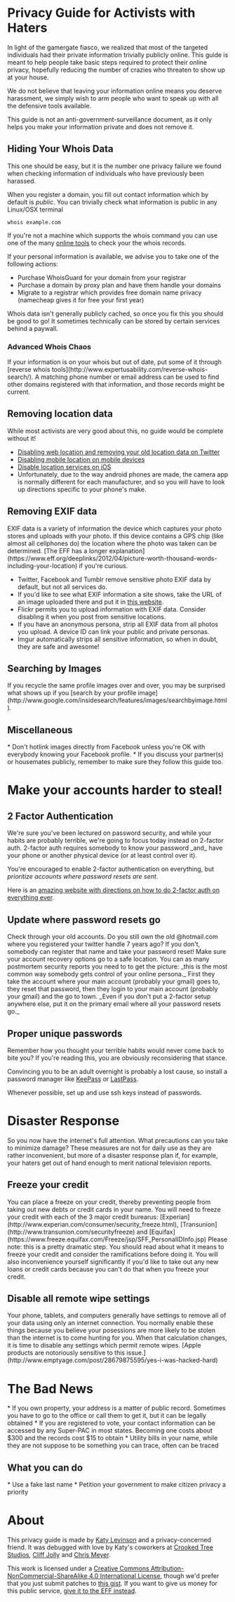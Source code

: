 <h1>Privacy Guide for Activists with Haters</h1>
In light of the gamergate fiasco, we realized that most of the targeted individuals had their private information trivially publicly online. This guide is meant to help people take basic steps required to protect their online privacy, hopefully reducing the number of crazies who threaten to show up at your house.

We do not believe that leaving your information online means you deserve harassment, we simply wish to arm people who want to speak up with all the defensive tools available.

This guide is not an anti-government-surveillance document, as it only helps you make your information private and does not remove it.

<h2>Hiding Your Whois Data</h2>
This one should be easy, but it is the number one privacy failure we found when checking information of individuals who have previously been harassed.

When you register a domain, you fill out contact information which by default is _public_. You can trivially check what information is public in any Linux/OSX terminal

    whois example.com

If you're not a machine which supports the whois command you can use one of the many [online tools](http://www.whois.net/) to check your the whois records.

If your personal information is available, we advise you to take one of the following actions:
* Purchase WhoisGuard for your domain from your registrar
* Purchase a domain by proxy plan and have them handle your domains
* Migrate to a registrar which provides free domain name privacy (namecheap gives it for free your first year)

Whois data isn't generally publicly cached, so once you fix this you should be good to go! It sometimes technically can be stored by certain services behind a paywall.

<h3>Advanced Whois Chaos</h3>
If your information is on your whois but out of date, put some of it through [reverse whois tools](http://www.expertusability.com/reverse-whois-search/). A matching phone number or email address can be used to find other domains registered with that information, and those records might be current.

<h2>Removing location data</h2>
While most activists are very good about this, no guide would be complete without it!

* [Disabling web location and removing your old location data on Twitter](https://support.twitter.com/articles/122236#)
* [Disabling mobile location on mobile devices](https://support.twitter.com/articles/118492-using-the-location-feature-on-mobile-devices#)
* [Disable location services on iOS](http://support.apple.com/kb/ht5594)
* Unfortunately, due to the way android phones are made, the camera app is normally different for each manufacturer, and so you will have to look up directions specific to your phone's make.

<h2>Removing EXIF data</h2>
EXIF data is a variety of information the device which captures your photo stores and uploads with your photo. If this device contains a GPS chip (like almost all cellphones do) the location where the photo was taken can be determined. [The EFF has a longer explanation](https://www.eff.org/deeplinks/2012/04/picture-worth-thousand-words-including-your-location) if you're curious.

* Twitter, Facebook and Tumblr remove sensitive photo EXIF data by default, but not all services do. 
* If you'd like to see what EXIF information a  site shows, take the URL of an image uploaded there and put it in [this website](http://exifdata.com/).
* Flickr permits you to upload information with EXIF data. Consider disabling it when you post from sensitive locations.
* If you have an anonymous persona, strip all EXIF data from all photos you upload. A device ID can link your public and private personas.
* Imgur automatically strips all sensitive information, so when in doubt, they are safe and awesome!

<h2>Searching by Images</h2>
If you recycle the same profile images over and over, you may be surprised what shows up if you [search by your profile image](http://www.google.com/insidesearch/features/images/searchbyimage.html).

<h2>Miscellaneous</h2>
* Don't hotlink images directly from Facebook unless you're OK with everybody knowing your Facebook profile.
* If you discuss your partner(s) or housemates publicly, remember to make sure they follow this guide too.

<h1>Make your accounts harder to steal!</h1>
<h2>2 Factor Authentication</h2>
We're sure you've been lectured on password security, and while your habits are probably terrible, we're going to focus today instead on 2-factor auth. 2-factor auth requires somebody to know your password _and_ have your phone or another physical device (or at least control over it). 

You're encouraged to enable 2-factor authentication on everything, but _prioritize accounts where password resets are sent_.

Here is an [amazing website with directions on how to do 2-factor auth on everything ever](https://twofactorauth.org/).

<h2>Update where password resets go</h2>
Check through your old accounts. Do you still own the old @hotmail.com where you registered your twitter handle 7 years ago? If you don't, somebody can register that name and take your password reset! Make sure your account recovery options go to a safe location. You can as many postmortem security reports you need to to get the picture: _this is the most common way somebody gets control of your online persona._ First they take the account where your main account (probably your gmail) goes to, they reset that password, then they login to your main account (probably your gmail) and the go to town. _Even if you don't put a 2-factor setup anywhere else, put it on the primary email where all your password resets go._

<h2>Proper unique passwords</h2>
Remember how you thought your terrible habits would never come back to bite you? If you're reading this, you are obviously reconsidering that stance.

Convincing you to be an adult overnight is probably a lost cause, so install a password manager like [KeePass](http://keepass.whinfo/) or [LastPass](https://lastpass.com/).

Whenever possible, set up and use ssh keys instead of passwords.

<h1>Disaster Response</h1>
So you now have the internet's full attention. What precautions can you take to minimize damage? These measures are not for daily use as they are rather inconvenient, but more of a disaster response plan if, for example, your haters get out of hand enough to merit national television reports.

<h2>Freeze your credit</h2>
You can place a freeze on your credit, thereby preventing people from taking out new debts or credit cards in your name. You will need to freeze your credit with each of the 3 major credit burearus: [Experian](http://www.experian.com/consumer/security_freeze.html), [Transunion](http://www.transunion.com/securityfreeze) and [Equifax](https://www.freeze.equifax.com/Freeze/jsp/SFF_PersonalIDInfo.jsp) Please note: this is a pretty dramatic step. You should read about what it means to freeze your credit and consider the ramifications before doing it. You will also inconvenience yourself significantly if you'd like to take out any new loans or credit cards because you can't do that when you freeze your credit.

<h2>Disable all remote wipe settings</h2>
Your phone, tablets, and computers generally have settings to remove all of your data using only an internet connection. You normally enable these things because you believe your posessions are more likely to be stolen than the internet is to come hunting for you. When that calculation changes, it is time to disable any settings which permit remote wipes. [Apple products are notoriously sensitive to this issue.](http://www.emptyage.com/post/28679875595/yes-i-was-hacked-hard)

<h1>The Bad News</h1>
* If you own property, your address is a matter of public record. Sometimes you have to go to the office or call them to get it, but it can be legally obtained
* If you are registered to vote, your contact information can be accessed by any Super-PAC in most states. Becoming one costs about $300 and the records cost $15 to obtain
* Utility bills in your name, while they are not suppose to be something you can trace, often can be traced

<h2>What you can do</h2>
* Use a fake last name
* Petition your government to make citizen privacy a priority

<h1>About</h1>

This privacy guide is made by [Katy Levinson](https://twitter.com/katylevinson) and a privacy-concerned friend. It was debugged with love by Katy's coworkers at [Crooked Tree Studios](http://throwtrucks.com/), [Cliff Jolly](https://twitter.com/expiredpopsicle) and [Chris Meyer](twitter.com/cygnil).

This work is licensed under a [Creative Commons Attribution-NonCommercial-ShareAlike 4.0 International License](http://creativecommons.org/licenses/by-nc-sa/4.0/), though we'd prefer that you just submit patches to [this gist](https://gist.github.com/bluehat/354432b82650d0a722ed). If you want to give us money for this public service, [give it to the EFF instead](https://supporters.eff.org/donate).